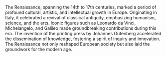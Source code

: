 The Renaissance, spanning the 14th to 17th centuries, marked a period of profound cultural, artistic, and intellectual growth in Europe. Originating in Italy, it celebrated a revival of classical antiquity, emphasizing humanism, science, and the arts. Iconic figures such as Leonardo da Vinci, Michelangelo, and Galileo made groundbreaking contributions during this era. The invention of the printing press by Johannes Gutenberg accelerated the dissemination of knowledge, fostering a spirit of inquiry and innovation. The Renaissance not only reshaped European society but also laid the groundwork for the modern age.